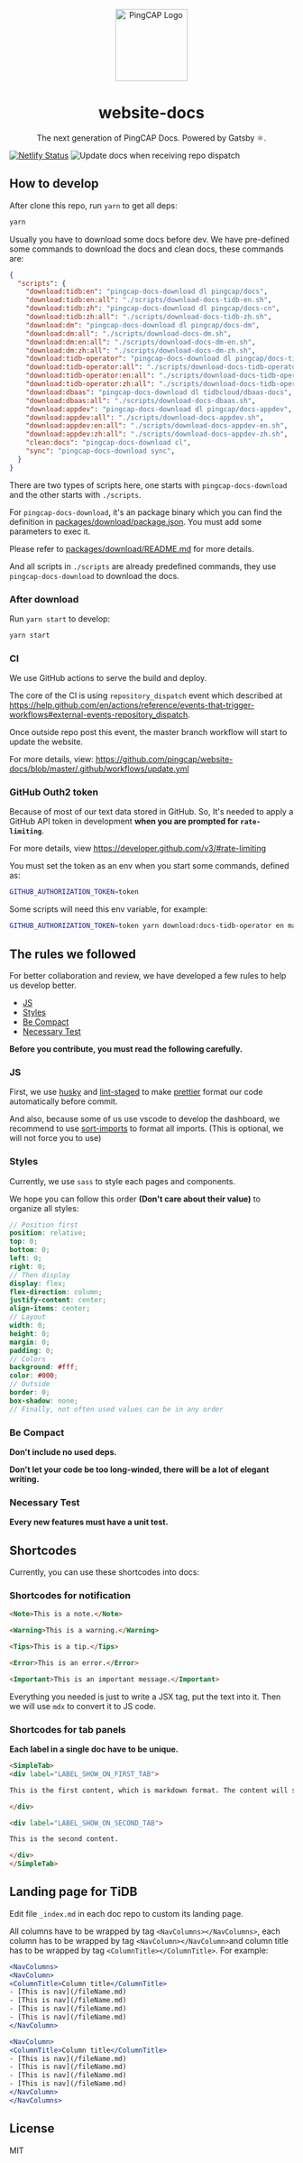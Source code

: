 <p align="center">
  <img src="images/pingcap-icon.png" width="128" alt="PingCAP Logo" />
</p>
<h1 align="center">website-docs</h1>

<p align="center">The next generation of PingCAP Docs. Powered by Gatsby ⚛️.</p>

[![Netlify Status](https://api.netlify.com/api/v1/badges/8d59fdbd-2ab5-4f97-b5c5-4c00d932feee/deploy-status)](https://app.netlify.com/sites/pingcap-docs-preview/deploys)
![Update docs when receiving repo dispatch](https://github.com/pingcap/website-docs/workflows/Update%20docs%20when%20receiving%20repo%20dispatch/badge.svg)

## How to develop

After clone this repo, run `yarn` to get all deps:

```sh
yarn
```

Usually you have to download some docs before dev. We have pre-defined some commands to download the docs and clean docs, these commands are:

```json
{
  "scripts": {
    "download:tidb:en": "pingcap-docs-download dl pingcap/docs",
    "download:tidb:en:all": "./scripts/download-docs-tidb-en.sh",
    "download:tidb:zh": "pingcap-docs-download dl pingcap/docs-cn",
    "download:tidb:zh:all": "./scripts/download-docs-tidb-zh.sh",
    "download:dm": "pingcap-docs-download dl pingcap/docs-dm",
    "download:dm:all": "./scripts/download-docs-dm.sh",
    "download:dm:en:all": "./scripts/download-docs-dm-en.sh",
    "download:dm:zh:all": "./scripts/download-docs-dm-zh.sh",
    "download:tidb-operator": "pingcap-docs-download dl pingcap/docs-tidb-operator",
    "download:tidb-operator:all": "./scripts/download-docs-tidb-operator.sh",
    "download:tidb-operator:en:all": "./scripts/download-docs-tidb-operator-en.sh",
    "download:tidb-operator:zh:all": "./scripts/download-docs-tidb-operator-zh.sh",
    "download:dbaas": "pingcap-docs-download dl tidbcloud/dbaas-docs",
    "download:dbaas:all": "./scripts/download-docs-dbaas.sh",
    "download:appdev": "pingcap-docs-download dl pingcap/docs-appdev",
    "download:appdev:all": "./scripts/download-docs-appdev.sh",
    "download:appdev:en:all": "./scripts/download-docs-appdev-en.sh",
    "download:appdev:zh:all": "./scripts/download-docs-appdev-zh.sh",
    "clean:docs": "pingcap-docs-download cl",
    "sync": "pingcap-docs-download sync",
  }
}
```

There are two types of scripts here, one starts with `pingcap-docs-download` and the other starts with `./scripts`.

For `pingcap-docs-download`, it's an package binary which you can find the definition in [packages/download/package.json](packages/download/package.json). You must add some parameters to exec it.

Please refer to [packages/download/README.md](packages/download/README.md) for more details.

And all scripts in `./scripts` are already predefined commands, they use `pingcap-docs-download` to download the docs.

### After download

Run `yarn start` to develop:

```sh
yarn start
```

### CI

We use GitHub actions to serve the build and deploy.

The core of the CI is using `repository_dispatch` event which described at <https://help.github.com/en/actions/reference/events-that-trigger-workflows#external-events-repository_dispatch>.

Once outside repo post this event, the master branch workflow will start to update the website.

For more details, view: <https://github.com/pingcap/website-docs/blob/master/.github/workflows/update.yml>

### GitHub Outh2 token

Because of most of our text data stored in GitHub. So, It's needed to apply a GitHub API token in development **when you are prompted for `rate-limiting`**.

For more details, view <https://developer.github.com/v3/#rate-limiting>

You must set the token as an env when you start some commands, defined as:

```sh
GITHUB_AUTHORIZATION_TOKEN=token
```

Some scripts will need this env variable, for example:

```sh
GITHUB_AUTHORIZATION_TOKEN=token yarn download:docs-tidb-operator en master
```

## The rules we followed

For better collaboration and review, we have developed a few rules to help us develop better.

- [JS](#js)
- [Styles](#styles)
- [Be Compact](#be-compact)
- [Necessary Test](#necessary-test)

**Before you contribute, you must read the following carefully.**

### JS

First, we use [husky](https://github.com/typicode/husky) and [lint-staged](https://github.com/okonet/lint-staged) to make [prettier](https://prettier.io/) format our code automatically before commit.

And also, because some of us use vscode to develop the dashboard, we recommend to use [sort-imports](https://marketplace.visualstudio.com/items?itemName=amatiasq.sort-imports) to format all imports. (This is optional, we will not force you to use)

### Styles

Currently, we use `sass` to style each pages and components.

We hope you can follow this order **(Don't care about their value)** to organize all styles:

```scss
// Position first
position: relative;
top: 0;
bottom: 0;
left: 0;
right: 0;
// Then display
display: flex;
flex-direction: column;
justify-content: center;
align-items: center;
// Layout
width: 0;
height: 0;
margin: 0;
padding: 0;
// Colors
background: #fff;
color: #000;
// Outside
border: 0;
box-shadow: none;
// Finally, not often used values can be in any order
```

### Be Compact

**Don't include no used deps.**

**Don't let your code be too long-winded, there will be a lot of elegant writing.**

### Necessary Test

**Every new features must have a unit test.**

## Shortcodes

Currently, you can use these shortcodes into docs:

### Shortcodes for notification

```html
<Note>This is a note.</Note>

<Warning>This is a warning.</Warning>

<Tips>This is a tip.</Tips>

<Error>This is an error.</Error>

<Important>This is an important message.</Important>
```

Everything you needed is just to write a JSX tag, put the text into it. Then we will use
`mdx` to convert it to JS code.

### Shortcodes for tab panels

**Each label in a single doc have to be unique.**

```html
<SimpleTab>
<div label="LABEL_SHOW_ON_FIRST_TAB">

This is the first content, which is markdown format. The content will show on the corresponding panel when users switch the tabs.

</div>

<div label="LABEL_SHOW_ON_SECOND_TAB">

This is the second content.

</div>
</SimpleTab>
```

## Landing page for TiDB

Edit file `_index.md` in each doc repo to custom its landing page.

All columns have to be wrapped by tag `<NavColumns></NavColumns>`, each column has to be wrapped by tag `<NavColumn></NavColumn>`and column title has to be wrapped by tag `<ColumnTitle></ColumnTitle>`. For example:

```jsx
<NavColumns>
<NavColumn>
<ColumnTitle>Column title</ColumnTitle>
- [This is nav](/fileName.md)
- [This is nav](/fileName.md)
- [This is nav](/fileName.md)
- [This is nav](/fileName.md)
</NavColumn>

<NavColumn>
<ColumnTitle>Column title</ColumnTitle>
- [This is nav](/fileName.md)
- [This is nav](/fileName.md)
- [This is nav](/fileName.md)
- [This is nav](/fileName.md)
</NavColumn>
</NavColumns>
```

## License

MIT
